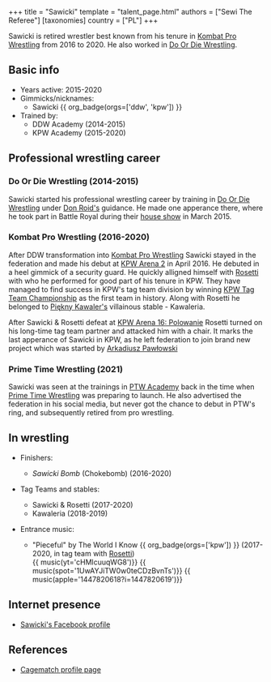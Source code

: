 +++
title = "Sawicki"
template = "talent_page.html"
authors = ["Sewi The Referee"]
[taxonomies]
country = ["PL"]
+++

Sawicki is retired wrestler best known from his tenure in [Kombat Pro Wrestling](@/o/kpw.md) from 2016 to 2020. He also worked in [Do Or Die Wrestling](@/o/ddw.md).

## Basic info 

* Years active: 2015-2020
* Gimmicks/nicknames:
  - Sawicki {{ org_badge(orgs=['ddw', 'kpw']) }}
* Trained by:
  - DDW Academy (2014-2015)
  - KPW Academy (2015-2020)
 
## Professional wrestling career

### Do Or Die Wrestling (2014-2015)

Sawicki started his professional wrestling career by training in [Do Or Die Wrestling](@/o/ddw.md) under [Don Roid's](@/w/don-roid.md) guidance. He made one apperance there, where he took part in Battle Royal during their [house show](@/e/ddw/2015-03-14-ddw-house-show-1.md) in March 2015. 

### Kombat Pro Wrestling (2016-2020)

After DDW transformation into [Kombat Pro Wrestling](@/o/kpw.md) Sawicki stayed in the federation and made his debut at [KPW Arena 2](@/e/kpw/2016-04-30-kpw-arena-2.md) in April 2016. He debuted in a heel gimmick of a security guard. He quickly alligned himself with [Rosetti](@/w/rosetti.md) with who he performed for good part of his tenure in KPW. They have managed to find success in KPW's tag team division by winning [KPW Tag Team Championship](@/c/kpw-tag-team-championship.md) as the first team in history. Along with Rosetti he belonged to [Piękny Kawaler's](@/w/piekny-kawaler.md) villainous stable - Kawaleria. 

After Sawicki & Rosetti defeat at [KPW Arena 16: Polowanie](@/e/kpw/2020-02-01-kpw-arena-16-polowanie.md) Rosetti turned on his long-time tag team partner and attacked him with a chair. It marks the last apperance of Sawicki in KPW, as he left federation to join brand new project which was started by [Arkadiusz Pawłowski](@/w/pan-pawlowski.md)

### Prime Time Wrestling (2021)

Sawicki was seen at the trainings in [PTW Academy](@/o/ptw-academy.md) back in the time when [Prime Time Wrestling](@/o/ptw.md) was preparing to launch. He also advertised the federation in his social media, but never got the chance to debut in PTW's ring, and subsequently retired from pro wrestling.

## In wrestling

* Finishers:
  - _Sawicki Bomb_ (Chokebomb) (2016-2020)

* Tag Teams and stables:
  - Sawicki & Rosetti (2017-2020)
  - Kawaleria (2018-2019)
 
* Entrance music:
  - "Pieceful" by The World I Know
 {{ org_badge(orgs=['kpw']) }} (2017-2020, in tag team with [Rosetti](@/w/rosetti.md)) <br>
 {{ music(yt='cHMlcuuqWG8')}}
 {{ music(spot='1UwAYJiTW0w0teCDzBvnTs')}}
 {{ music(apple='1447820618?i=1447820619')}}


## Internet presence

* [Sawicki's Facebook profile](https://www.facebook.com/Sawicki-483062538551718/)

## References

* [Cagematch profile page](https://www.cagematch.net/?id=2&nr=19711)
